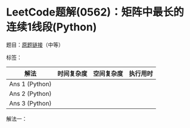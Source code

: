 # LeetCode题解(0562)：矩阵中最长的连续1线段(Python)

题目：[原题链接](https://leetcode-cn.com/problems/longest-line-of-consecutive-one-in-matrix/)（中等）

标签：

| 解法           | 时间复杂度 | 空间复杂度 | 执行用时 |
| -------------- | ---------- | ---------- | -------- |
| Ans 1 (Python) |            |            |          |
| Ans 2 (Python) |            |            |          |
| Ans 3 (Python) |            |            |          |

解法一：

